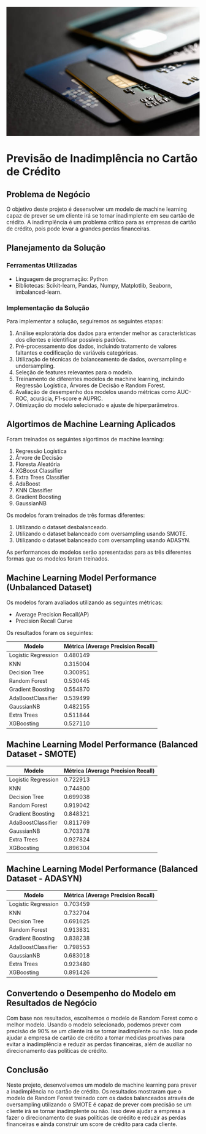 <div align="center">

![CreditScoreProject](https://github.com/erickfog/CreditScoreProject/blob/main/img/creditcard.jpg)
</div>

# Previsão de Inadimplência no Cartão de Crédito

## Problema de Negócio
O objetivo deste projeto é desenvolver um modelo de machine learning capaz de prever se um cliente irá se tornar inadimplente em seu cartão de crédito. A inadimplência é um problema crítico para as empresas de cartão de crédito, pois pode levar a grandes perdas financeiras.

## Planejamento da Solução

### Ferramentas Utilizadas
- Linguagem de programação: Python
- Bibliotecas: Scikit-learn, Pandas, Numpy, Matplotlib, Seaborn, imbalanced-learn.

### Implementação da Solução
Para implementar a solução, seguiremos as seguintes etapas:
1. Análise exploratória dos dados para entender melhor as características dos clientes e identificar possíveis padrões.
2. Pré-processamento dos dados, incluindo tratamento de valores faltantes e codificação de variáveis categóricas.
3. Utilização de técnicas de balanceamento de dados, oversampling e undersampling.
3. Seleção de features relevantes para o modelo.
4. Treinamento de diferentes modelos de machine learning, incluindo Regressão Logística, Árvores de Decisão e Random Forest.
5. Avaliação de desempenho dos modelos usando métricas como AUC-ROC, acurácia, F1-score e AUPRC.
6. Otimização do modelo selecionado e ajuste de hiperparâmetros.

## Algortimos de Machine Learning Aplicados
Foram treinados os seguintes algortimos de machine learning:
1. Regressão Logística
2. Árvore de Decisão
3. Floresta Aleatória
4. XGBoost Classifier
5. Extra Trees Classifier
6. AdaBoost
7. KNN Classifier
8. Gradient Boosting
9. GaussianNB

Os modelos foram treinados de três formas diferentes: 
1. Utilizando o dataset desbalanceado. 
2. Utilizando o dataset balanceado com oversampling usando SMOTE. 
3. Utilizando o dataset balanceado com oversampling usando ADASYN. 

As performances do modelos serão apresentadas para as três diferentes formas que os modelos foram treinados.

## Machine Learning Model Performance (Unbalanced Dataset)
Os modelos foram avaliados utilizando as seguintes métricas:
- Average Precision Recall(AP)
- Precision Recall Curve

Os resultados foram os seguintes:


| Modelo              | Métrica (Average Precision Recall)|
|---------------------|-----------------------------------|
| Logistic Regression |	0.480149                          |
| KNN	              | 0.315004                          |
| Decision Tree	      | 0.300951                          |
| Random Forest	      | 0.530445			  |     
| Gradient Boosting   |	0.554870			  |
| AdaBoostClassifier  |	0.539499			  |
| GaussianNB	      | 0.482155                          |
| Extra Trees	      |	0.511844                          |
| XGBoosting	      |	0.527110                          |

## Machine Learning Model Performance (Balanced Dataset - SMOTE)

| Modelo              | Métrica (Average Precision Recall)|
|---------------------|-----------------------------------|
| Logistic Regression |	0.722913                  |
| KNN	              | 0.744800                  |
| Decision Tree	      | 0.699038                  |
| Random Forest	      | 0.919042            	  |     
| Gradient Boosting   |	0.848321		  |
| AdaBoostClassifier  |	0.811769		  |
| GaussianNB	      | 0.703378                  |
| Extra Trees	      |	0.927824                  |
| XGBoosting	      |	0.896304                  |


## Machine Learning Model Performance (Balanced Dataset - ADASYN)


| Modelo              | Métrica (Average Precision Recall)|
|---------------------|-----------------------------------|
| Logistic Regression |	0.703459                  |
| KNN	              | 0.732704                  |
| Decision Tree	      | 0.691625                  |
| Random Forest	      | 0.913831            	  |     
| Gradient Boosting   |	0.838238		  |
| AdaBoostClassifier  |	0.798553		  |
| GaussianNB	      | 0.683018                  |
| Extra Trees	      | 0.923480                  |
| XGBoosting	      |	0.891426                  |


## Convertendo o Desempenho do Modelo em Resultados de Negócio
Com base nos resultados, escolhemos o modelo de Random Forest como o melhor modelo. Usando o modelo selecionado, podemos prever com precisão de 90% se um cliente irá se tornar inadimplente ou não. Isso pode ajudar a empresa de cartão de crédito a tomar medidas proativas para evitar a inadimplência e reduzir as perdas financeiras, além de auxiliar no direcionamento das políticas de crédito.

## Conclusão
Neste projeto, desenvolvemos um modelo de machine learning para prever a inadimplência no cartão de crédito. Os resultados mostraram que o modelo de Random Forest treinado com os dados balanceados através de oversampling utilizando o SMOTE é capaz de prever com precisão se um cliente irá se tornar inadimplente ou não. Isso deve  ajudar a empresa a fazer o direcionamento de suas políticas de crédito e reduzir as perdas financeiras e ainda construir um score de crédito para cada cliente.

